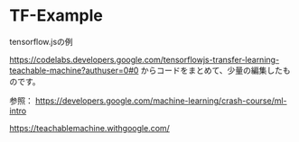 # TF-Example
tensorflow.jsの例

https://codelabs.developers.google.com/tensorflowjs-transfer-learning-teachable-machine?authuser=0#0
からコードをまとめて、少量の編集したものです。

参照：
https://developers.google.com/machine-learning/crash-course/ml-intro

https://teachablemachine.withgoogle.com/
